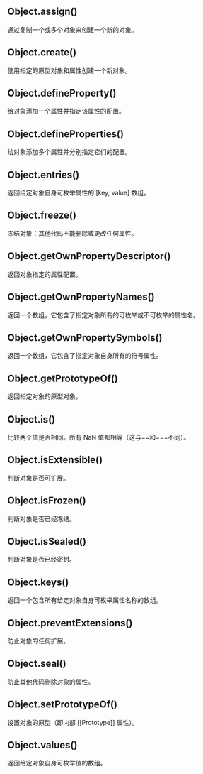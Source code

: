 ## Object.assign()
通过复制一个或多个对象来创建一个新的对象。

## Object.create()
使用指定的原型对象和属性创建一个新对象。

## Object.defineProperty()
给对象添加一个属性并指定该属性的配置。

## Object.defineProperties()
给对象添加多个属性并分别指定它们的配置。

## Object.entries()
返回给定对象自身可枚举属性的 [key, value] 数组。
## Object.freeze()
冻结对象：其他代码不能删除或更改任何属性。
## Object.getOwnPropertyDescriptor()
返回对象指定的属性配置。
## Object.getOwnPropertyNames()
返回一个数组，它包含了指定对象所有的可枚举或不可枚举的属性名。
## Object.getOwnPropertySymbols()
返回一个数组，它包含了指定对象自身所有的符号属性。
## Object.getPrototypeOf()
返回指定对象的原型对象。
## Object.is()
比较两个值是否相同。所有 NaN 值都相等（这与==和===不同）。
## Object.isExtensible()
判断对象是否可扩展。
## Object.isFrozen()
判断对象是否已经冻结。
## Object.isSealed()
判断对象是否已经密封。
## Object.keys()
返回一个包含所有给定对象自身可枚举属性名称的数组。
## Object.preventExtensions()
防止对象的任何扩展。
## Object.seal()
防止其他代码删除对象的属性。
## Object.setPrototypeOf()
设置对象的原型（即内部 [[Prototype]] 属性）。
## Object.values()
返回给定对象自身可枚举值的数组。